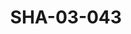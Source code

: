 ---
pid: SHA-03-043
title: SHA-03-043
language: en
collection: Sharhabil Ahmed
original_label: 
rights: Sharhabil Ahmed
location_of_original: Sharhabil Ahmed
photographer_or_studio: 
scanned_from: photograph 16.5 by 21.4
_date: '1961'
location: Khartoum, Omdurman Sports Club
description: 'Beginning of the band Kamil Hussain Sharhabil Ahmed ''Ali Nur al Jalil
  Hussain Babikir Awad ''Ali Akrit Ahmed Daoud '
additional_notes: 
permission_display: 'yes'
on_server: 'no'
on_website: 'no'
permalink: /photopages/en/SHA-03-043.html
layout: photo-page
---